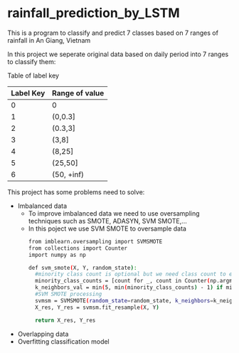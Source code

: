 # rainfall_prediction_by_LSTM
This is a program to classify and predict 7 classes based on 7 ranges of rainfall in An Giang, Vietnam

In this project we seperate original data based on daily period into 7 ranges to classify them:

Table of label key

|Label Key  | Range of value |
| ------------- | ------------- |
|0          | 0              |
|1          |(0,0.3]         |
|2          |(0.3,3]         |
|3          |(3,8]           |
|4          |(8,25]          |
|5          |(25,50]         |
|6          |(50, +inf)      |


This project has some problems need to solve:
  - Imbalanced data
    - To improve imbalanced data we need to use oversampling techniques such as SMOTE, ADASYN, SVM SMOTE,...
    - In this poject we use SVM SMOTE to oversample data
      ```sh
      from imblearn.oversampling import SVMSMOTE
      from collections import Counter
      import numpy as np

      def svm_smote(X, Y, random_state):
        #minority class count is optional but we need class count to ensure dataset is not missing any classes
        minority_class_counts = [count for _, count in Counter(np.argmax(Y, axis=1)).items() if count <= 5]
        k_neighbors_val = min(5, min(minority_class_counts) - 1) if minority_class_counts else 1
        #SVM SMOTE processing
        svmsm = SVMSMOTE(random_state=random_state, k_neighbors=k_neighbors_val)
        X_res, Y_res = svmsm.fit_resample(X, Y)
    
        return X_res, Y_res
      ```
  - Overlapping data
  - Overfitting classification model



